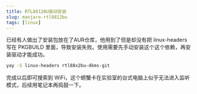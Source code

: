 ```yaml
---
title: RTL8812BU驱动安装
slug: manjaro-rtl8812bu
tags: [linux]
---
```


已经有人做出了安装包放在了AUR仓库，他用到了但是却没有把 linux-headers 写在 PKGBUILD 里面，导致安装失败。使用需要先手动安装这个这个依赖，再安装驱动才能成功。
```bash
yay -S linux-headers rtl88x2bu-dkms-git
```
完成以后即可搜索到 WiFi，这个螃蟹卡在实验室的台式电脑上似乎无法进入监听模式，后续用笔记本再捣鼓一下。